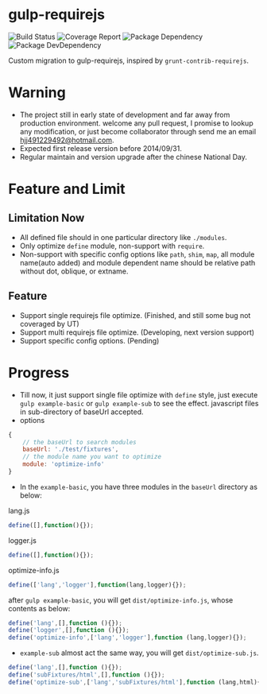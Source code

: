 gulp-requirejs
==============
![Build Status](https://img.shields.io/travis/bornkiller/gulp-requirejs/master.svg?style=flat)
![Coverage Report](http://img.shields.io/coveralls/bornkiller/gulp-requirejs.svg?style=flat)
![Package Dependency](https://david-dm.org/bornkiller/gulp-requirejs.svg?style=flat)
![Package DevDependency](https://david-dm.org/bornkiller/gulp-requirejs/dev-status.svg?style=flat)

Custom migration to gulp-requirejs, inspired by `grunt-contrib-requirejs`. 

# Warning
+ The project still in early state of development and far away from production environment.
  welcome any pull request, I promise to lookup any modification, or just become collaborator through
  send me an email hjj491229492@hotmail.com.
+ Expected first release version before 2014/09/31.
+ Regular maintain and version upgrade after the chinese National Day. 

# Feature and Limit
## Limitation Now
+ All defined file should in one particular directory like `./modules`.
+ Only optimize `define` module, non-support with `require`.
+ Non-support with specific config options like `path`, `shim`, `map`, all module name(auto added)
  and module dependent name should be relative path without dot, oblique, or extname. 

## Feature
+ Support single requirejs file optimize. (Finished, and still some bug not coveraged by UT)
+ Support multi requirejs file optimize. (Developing, next version support)
+ Support specific config options. (Pending)

# Progress
+ Till now, it just support single file optimize with `define` style, just execute `gulp example-basic`
  or `gulp example-sub` to see the effect. javascript files in sub-directory of baseUrl accepted.
+ options
```javascript
{
    // the baseUrl to search modules
    baseUrl: './test/fixtures',
    // the module name you want to optimize
    module: 'optimize-info'
}
```
+ In the `example-basic`, you have three modules in the `baseUrl` directory as below:

lang.js
```javascript
define([],function(){});
```
logger.js
```javascript
define([],function(){});
```
optimize-info.js
```javascript
define(['lang','logger'],function(lang,logger){});
```

after `gulp example-basic`, you will get `dist/optimize-info.js`, whose contents as below:
```javascript
define('lang',[],function (){});
define('logger',[],function (){});
define('optimize-info',['lang','logger'],function (lang,logger){});
```

+ `example-sub` almost act the same way, you will get `dist/optimize-sub.js`.
```javascript
define('lang',[],function (){});
define('subFixtures/html',[],function (){});
define('optimize-sub',['lang','subFixtures/html'],function (lang,html){});
```